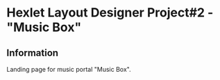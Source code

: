 # Hexlet Layout Designer Project#2 - "Music Box"

## Information
Landing page for music portal "Music Box".


